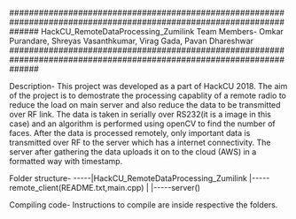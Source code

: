 ###################################################################################################################### 
HackCU_RemoteDataProcessing_Zumilink
Team Members- Omkar Purandare, Shreyas Vasanthkumar, Virag Gada, Pavan Dhareshwar 
######################################################################################################################

Description-
This project was developed as a part of HackCU 2018. The aim of the project is to demostrate the processing capablity of a remote radio to reduce the load on main server and also reduce the data to be transmitted over RF link. The data is taken in serially over RS232(it is a image in this case) and an algorithm is performed using openCV to find the number of faces. After the data is processed remotely, only important data is transmitted over RF to the server which has a internet connectivity. The server after gathering the data uploads it on to the cloud (AWS) in a formatted way with timestamp.

Folder structure-
-----|HackCU_RemoteDataProcessing_Zumilink
                             |-----remote_client(README.txt,main.cpp) 
                             |
                             |-----server()

Compiling code-
Instructions to compile are inside respective the folders. 
